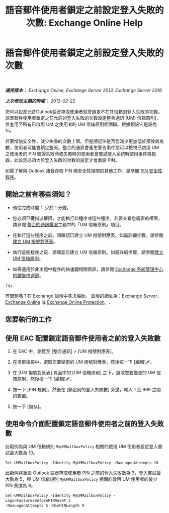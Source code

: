 ﻿---
title: '語音郵件使用者鎖定之前設定登入失敗的次數: Exchange Online Help'
TOCTitle: 語音郵件使用者鎖定之前設定登入失敗的次數
ms:assetid: 855e1980-2868-4983-b097-0b5f63f202b8
ms:mtpsurl: https://technet.microsoft.com/zh-tw/library/Bb123544(v=EXCHG.150)
ms:contentKeyID: 50554022
ms.date: 05/23/2018
mtps_version: v=EXCHG.150
ms.translationtype: MT
---

# 語音郵件使用者鎖定之前設定登入失敗的次數

 

_**適用版本：** Exchange Online, Exchange Server 2013, Exchange Server 2016_

_**上次修改主題的時間：** 2013-02-22_

您可以設定允許Outlook語音存取使用者就會鎖定不在其信箱的登入失敗的次數。語音郵件使用者鎖定之前允許的登入失敗的次數設定整合通訊 (UM) 信箱原則\]，並套用至所有已啟用 UM 之使用者的 UM 信箱原則相關聯。根據預設它是設為 15。

若要增加安全性，減少失敗的次數上限。但是請記住是否您減少更加低於預設值為數，使用者可能會鎖定整天。整合的通訊會產生警告事件您可以檢視已啟用 UM 之使用者的 PIN 驗證失敗時或失敗時的使用者會嘗試登入系統時使用事件檢視器。此設定必須大於登入失敗的次數的設定才會重設 PIN。

如需了解與 Outlook 語音存取 PIN 碼安全性相關的其他工作，請參閱 [PIN 安全性程序](pin-security-procedures-exchange-2013-help.md)。

## 開始之前有哪些須知？

  - 預估完成時間： 少於 1 分鐘。

  - 您必須已獲指派權限，才能執行此程序或這些程序。若要查看您需要的權限，請參閱 [整合的通訊權限](unified-messaging-permissions-exchange-2013-help.md)主題中的「UM 信箱原則」項目。

  - 在執行這些程序之前，請確認已建立 UM 撥號對應表。如需詳細步驟，請參閱[建立 UM 撥號對應表](create-a-um-dial-plan-exchange-2013-help.md)。

  - 執行這些程序之前，請確認已建立 UM 信箱原則。如需詳細步驟，請參閱[建立 UM 信箱原則](create-a-um-mailbox-policy-exchange-2013-help.md)。

  - 如需適用於此主題中程序的快速鍵相關資訊，請參閱 [Exchange 系統管理中心的鍵盤快速鍵](keyboard-shortcuts-in-the-exchange-admin-center-exchange-online-protection-help.md)。


> [!TIP]  
> 有問題嗎？在 Exchange 論壇中尋求協助。 論壇的網址為：<a href="https://go.microsoft.com/fwlink/p/?linkid=60612">Exchange Server</a>、 <a href="https://go.microsoft.com/fwlink/p/?linkid=267542">Exchange Online</a> 或 <a href="https://go.microsoft.com/fwlink/p/?linkid=285351">Exchange Online Protection</a>。.




## 您要執行的工作

## 使用 EAC 配置鎖定語音郵件使用者之前的登入失敗數

1.  在 EAC 中，瀏覽至 \[整合通訊\] \> \[UM 撥號對應表\]。

2.  在清單檢視中，選取您要變更的 UM 撥號對應表，然後按一下 \[編輯\]![編輯圖示](images/JJ218640.6f53ccb2-1f13-4c02-bea0-30690e6ea71d(EXCHG.150).gif "編輯圖示")。

3.  在 \[UM 撥號對應表\] 頁面中的 \[UM 信箱原則\] 之下，選取您要變更的 UM 信箱原則，然後按一下 \[編輯\]![編輯圖示](images/JJ218640.6f53ccb2-1f13-4c02-bea0-30690e6ea71d(EXCHG.150).gif "編輯圖示")。

4.  按一下 \[PIN 規則\]，然後在 \[鎖定前的登入失敗數\] 旁邊，輸入 1 至 999 之間的數值。

5.  按一下 \[儲存\]。

## 使用命令介面配置鎖定語音郵件使用者之前的登入失敗數

此範例為與 UM 信箱規則 `MyUMMailboxPolicy` 相關的啟用 UM 使用者設定登入嘗試最大數為 10。

    Set-UMMailboxPolicy -Identity MyUMMailboxPolicy -MaxLogonAttempts 10

此範例將重設 Outlook 語音存取使用者 PIN 之前的登入失敗數為 3，登入嘗試最大數為 5，與 UM 信箱規則 `MyUMMailboxPolicy` 相關的啟用 UM 使用者的最少 PIN 長度為 9。

    Set-UMMailboxPolicy -Identity MyUMMailboxPolicy -LogonFailuresBeforePINReset 3
    -MaxLogonAttempts 5 -MinPINLength 9

